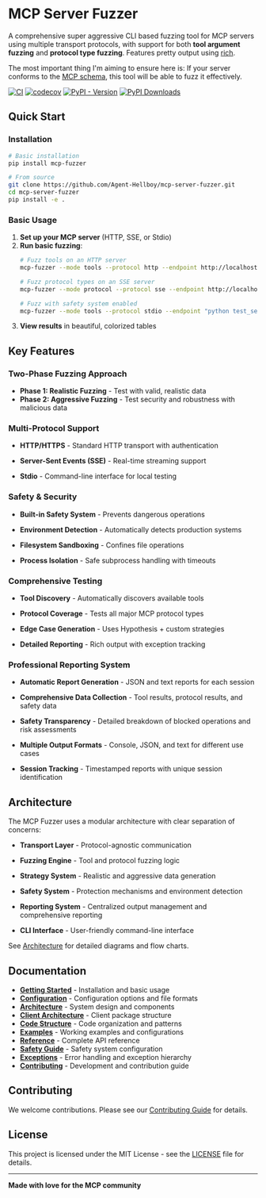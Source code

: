 # MCP Server Fuzzer

A comprehensive super aggressive CLI based fuzzing tool for MCP servers using multiple transport protocols, with support for both **tool argument fuzzing** and **protocol type fuzzing**. Features pretty output using [rich](https://github.com/Textualize/rich).

The most important thing I'm aiming to ensure here is:
If your server conforms to the [MCP schema](https://github.com/modelcontextprotocol/modelcontextprotocol/tree/main/schema), this tool will be able to fuzz it effectively.

[![CI](https://github.com/Agent-Hellboy/mcp-server-fuzzer/actions/workflows/lint.yml/badge.svg)](https://github.com/Agent-Hellboy/mcp-server-fuzzer/actions/workflows/lint.yml)
[![codecov](https://codecov.io/gh/Agent-Hellboy/mcp-server-fuzzer/graph/badge.svg?token=HZKC5V28LS)](https://codecov.io/gh/Agent-Hellboy/mcp-server-fuzzer)
[![PyPI - Version](https://img.shields.io/pypi/v/mcp-fuzzer.svg)](https://pypi.org/project/mcp-fuzzer/)
[![PyPI Downloads](https://static.pepy.tech/badge/mcp-fuzzer)](https://pepy.tech/projects/mcp-fuzzer)

## Quick Start

### Installation

```bash
# Basic installation
pip install mcp-fuzzer

# From source
git clone https://github.com/Agent-Hellboy/mcp-server-fuzzer.git
cd mcp-server-fuzzer
pip install -e .
```

### Basic Usage

1. **Set up your MCP server** (HTTP, SSE, or Stdio)
2. **Run basic fuzzing**:
   ```bash
   # Fuzz tools on an HTTP server
   mcp-fuzzer --mode tools --protocol http --endpoint http://localhost:8000 --runs 10

   # Fuzz protocol types on an SSE server
   mcp-fuzzer --mode protocol --protocol sse --endpoint http://localhost:8000/sse --runs-per-type 5

   # Fuzz with safety system enabled
   mcp-fuzzer --mode tools --protocol stdio --endpoint "python test_server.py" --runs 5 --enable-safety-system
   ```
3. **View results** in beautiful, colorized tables

## Key Features

### Two-Phase Fuzzing Approach

- **Phase 1: Realistic Fuzzing** - Test with valid, realistic data
- **Phase 2: Aggressive Fuzzing** - Test security and robustness with malicious data

### Multi-Protocol Support

- **HTTP/HTTPS** - Standard HTTP transport with authentication

- **Server-Sent Events (SSE)** - Real-time streaming support

- **Stdio** - Command-line interface for local testing

### Safety & Security

- **Built-in Safety System** - Prevents dangerous operations

- **Environment Detection** - Automatically detects production systems

- **Filesystem Sandboxing** - Confines file operations

- **Process Isolation** - Safe subprocess handling with timeouts

### Comprehensive Testing

- **Tool Discovery** - Automatically discovers available tools

- **Protocol Coverage** - Tests all major MCP protocol types

- **Edge Case Generation** - Uses Hypothesis + custom strategies

- **Detailed Reporting** - Rich output with exception tracking

### Professional Reporting System

- **Automatic Report Generation** - JSON and text reports for each session

- **Comprehensive Data Collection** - Tool results, protocol results, and safety data

- **Safety Transparency** - Detailed breakdown of blocked operations and risk assessments

- **Multiple Output Formats** - Console, JSON, and text for different use cases

- **Session Tracking** - Timestamped reports with unique session identification

## Architecture

The MCP Fuzzer uses a modular architecture with clear separation of concerns:

- **Transport Layer** - Protocol-agnostic communication

- **Fuzzing Engine** - Tool and protocol fuzzing logic

- **Strategy System** - Realistic and aggressive data generation

- **Safety System** - Protection mechanisms and environment detection

- **Reporting System** - Centralized output management and comprehensive reporting

- **CLI Interface** - User-friendly command-line interface

See [Architecture](architecture.md) for detailed diagrams and flow charts.

## Documentation

- **[Getting Started](getting-started.md)** - Installation and basic usage
- **[Configuration](configuration.md)** - Configuration options and file formats
- **[Architecture](architecture.md)** - System design and components
- **[Client Architecture](client-architecture.md)** - Client package structure
- **[Code Structure](code-structure.md)** - Code organization and patterns
- **[Examples](examples.md)** - Working examples and configurations
- **[Reference](reference.md)** - Complete API reference
- **[Safety Guide](safety.md)** - Safety system configuration
- **[Exceptions](exceptions.md)** - Error handling and exception hierarchy
- **[Contributing](contributing.md)** - Development and contribution guide

## Contributing

We welcome contributions. Please see our [Contributing Guide](contributing.md) for details.

## License

This project is licensed under the MIT License - see the [LICENSE](https://github.com/Agent-Hellboy/mcp-server-fuzzer/blob/main/LICENSE) file for details.

---

**Made with love for the MCP community**

